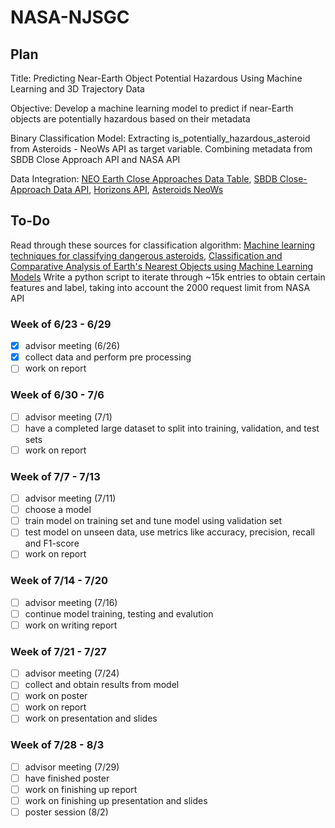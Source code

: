 # NASA-NJSGC

## Plan
Title: Predicting Near-Earth Object Potential Hazardous Using Machine Learning and 3D Trajectory Data 

Objective: Develop a machine learning model to predict if near-Earth objects are potentially hazardous based on their metadata

Binary Classification Model: Extracting is_potentially_hazardous_asteroid from Asteroids - NeoWs API as target variable. Combining metadata from SBDB Close Approach API and NASA API

Data Integration: [NEO Earth Close Approaches Data Table](https://cneos.jpl.nasa.gov/ca/), [SBDB Close-Approach Data API](https://ssd-api.jpl.nasa.gov/doc/cad.html), [Horizons API](https://ssd-api.jpl.nasa.gov/doc/horizons.html#command), [Asteroids NeoWs](https://api.nasa.gov/?search=horizons#browseAPI)

## To-Do
Read through these sources for classification algorithm: [Machine learning techniques for classifying dangerous asteroids](https://methods-x.com/article/S2215-0161(23)00334-5/fulltext), [Classification and Comparative Analysis of Earth's Nearest Objects using Machine Learning Models](https://ieeexplore.ieee.org/document/10112391) 
Write a python script to iterate through ~15k entries to obtain certain features and label, taking into account the 2000 request limit from NASA API

### Week of 6/23 - 6/29
- [X] advisor meeting (6/26)
- [X] collect data and perform pre processing
- [ ] work on report
### Week of 6/30 - 7/6
- [ ] advisor meeting (7/1)
- [ ] have a completed large dataset to split into training, validation, and test sets
- [ ] work on report
### Week of 7/7 - 7/13
- [ ] advisor meeting (7/11)
- [ ] choose a model 
- [ ] train model on training set and tune model using validation set
- [ ] test model on unseen data, use metrics like accuracy, precision, recall and F1-score
- [ ] work on report
### Week of 7/14 - 7/20
- [ ] advisor meeting (7/16)
- [ ] continue model training, testing and evalution 
- [ ] work on writing report
### Week of 7/21 - 7/27
- [ ] advisor meeting (7/24)
- [ ] collect and obtain results from model
- [ ] work on poster
- [ ] work on report
- [ ] work on presentation and slides
### Week of 7/28 - 8/3
- [ ] advisor meeting (7/29)
- [ ] have finished poster
- [ ] work on finishing up report
- [ ] work on finishing up presentation and slides
- [ ] poster session (8/2)
